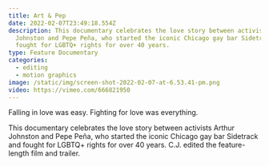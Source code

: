 ```yaml
---
title: Art & Pep
date: 2022-02-07T23:49:18.554Z
description: This documentary celebrates the love story between activists Arthur
  Johnston and Pepe Peña, who started the iconic Chicago gay bar Sidetrack and
  fought for LGBTQ+ rights for over 40 years.
type: Feature Documentary
categories:
  - editing
  - motion graphics
image: /static/img/screen-shot-2022-02-07-at-6.53.41-pm.png
video: https://vimeo.com/666821950
---
```

Falling in love was easy. Fighting for love was everything. 

This documentary celebrates the love story between activists Arthur Johnston and Pepe Peña, who started the iconic Chicago gay bar Sidetrack and fought for LGBTQ+ rights for over 40 years. C.J. edited the feature-length film and trailer.